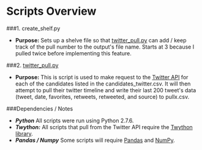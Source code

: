 Scripts Overview
======
###1. create_shelf.py
- **Purpose:** Sets up a shelve file so that [twitter_pull.py](https://github.com/smortime/Honors_Thesis/blob/master/scripts/twitter_pull.py) can add / keep track of the pull number to the output's file name. Starts at 3 because I pulled twice before implementing this feature.

###2. [twitter_pull.py](https://github.com/smortime/Honors_Thesis/blob/master/scripts/twitter_pull.py)
- **Purpose:** This is script is used to make request to the [Twitter API](https://dev.twitter.com/rest/reference/get/statuses/user_timeline) for each of the candidates listed in the candidates_twitter.csv. It will then attempt to pull their twitter timeline and write their last 200 tweet's data (tweet, date, favorites, retweets, retweeted, and source) to pullx.csv.

###Dependencies / Notes
- **_Python_** All scripts were run using Python 2.7.6.
- **_Twython:_** All scripts that pull from the Twitter API require the [Twython library](https://github.com/ryanmcgrath/twython).
- **_Pandas / Numpy_** Some scripts will require [Pandas](http://pandas.pydata.org/) and [NumPy](http://www.numpy.org/).
